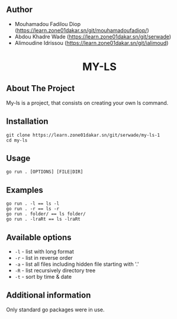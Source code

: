 ## Author

* Mouhamadou Fadilou Diop (https://learn.zone01dakar.sn/git/mouhamadoufadiop/)
* Abdou Khadre Wade (https://learn.zone01dakar.sn/git/serwade)
* Alimoudine Idrissou (https://learn.zone01dakar.sn/git/ialimoud)
<h1 align="center">MY-LS</h1>

## About The Project
My-ls is a project, that consists on creating your own ls command.

## Installation
```
git clone https://learn.zone01dakar.sn/git/serwade/my-ls-1
cd my-ls
```

## Usage
```
go run . [OPTIONS] [FILE|DIR]
```

## Examples
```
go run . -l == ls -l
go run . -r == ls -r
go run . folder/ == ls folder/
go run . -lraRt == ls -lraRt
```

## Available options

* <code>-l</code> - list with long format
* <code>-r</code> - list in reverse order
* <code>-a</code> - list all files including hidden file starting with '.'
* <code>-R</code> - list recursively directory tree
* <code>-t</code> - sort by time & date

## Additional information

Only standard go packages were in use.

